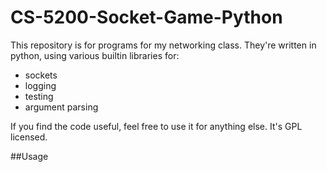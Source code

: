 # CS-5200-Socket-Game-Python

This repository is for programs for my networking class. 
They're written in python, using various builtin libraries for: 

* sockets
* logging
* testing
* argument parsing

If you find the code useful, feel free to use it for anything else. It's GPL licensed.


##Usage

<script> [-h] [-e ENDPOINT] [-f FNAME] [-l LNAME] [-n ANUMBER] 
[-a ALIAS] [-v]

| arg (short)	| Argument (long)	| Description	|
-----------------------------------------------------
| -h 			| --help 			| show this help message and exit |
| -e ENDPOINT	| --endpoint IP:PORT	| Define the endpoint to use (default: AWS registry) |
| -f FNAME		| --first FNAME		| Set your first name (default: William) |
| -l LNAME		| --last LNAME		| Set your last name  (default: Shipley) |
| -n ANUMBER	| --anumber ANUMBER	| Set your A Number (default: A01514559) |
| -a ALIAS		| --alias ALIAS		| Set your alias (default: Will)		 |
| -v			| --verbose			| Output debugging information			 |

